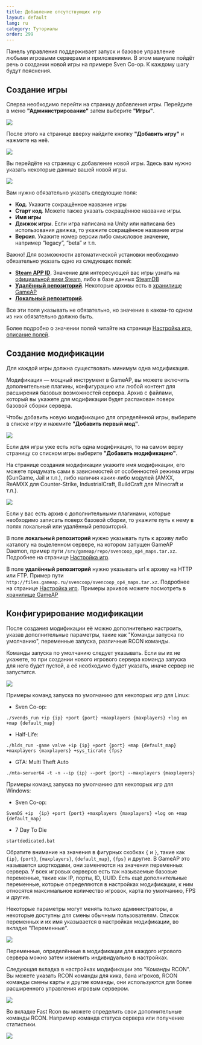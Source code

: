 ```yaml
---
title: Добавление отсутствующих игр
layout: default
lang: ru
category: Туториалы
order: 299
---
```


Панель управления поддерживает запуск и базовое управление любыми игровыми серверами и приложениями. 
В этом мануале пойдёт речь о создании новой игры на примере Sven Co-op. К каждому шагу будут пояснения.

## Создание игры

Сперва необходимо перейти на страницу добавления игры. Перейдите в меню **"Администрирование"** затем выберите 
**"Игры"**.

![](/images/tutorial_additional_games/game_menu_ru.png)

После этого на странице вверху найдите кнопку **"Добавить игру"** и нажмите на неё.

![](/images/tutorial_additional_games/add_game_menu_ru.png)

Вы перейдёте на страницу с добавление новой игры. Здесь вам нужно указать некоторые данные вашей новой игры.

![](/images/tutorial_additional_games/example_add_svencoop_ru.png)

Вам нужно обязательно указать следующие поля:
* **Код**. Укажите сокращённое название игры
* **Старт код**. Можете также указать сокращённое название игры.
* **Имя игры**
* **Движок игры**. Если игра написана на Unity или написана без использования движка, то укажите сокращённое
название игры
* **Версия**. Укажите номер версии либо смысловое значение, например “legacy”, “beta” и т.п.

Важно! Для возможности автоматической установки необходимо обязательно указать одно из следующих полей: 
* [**Steam APP ID**](/ru/gameap_configure/games.html#steam-app-set-config). Значение для интересующей вас игры узнать на 
[официальной вики Steam](https://developer.valvesoftware.com/wiki/Dedicated_Servers_List), либо в базе данных 
[SteamDB](https://steamdb.info/)
* [**Удалённый репозиторий**](/ru/gameap_configure/games.html#удалённый-репозиторий). Некоторые архивы есть в [хранилище GameAP](http://files.gameap.ru/)
* [**Локальный репозиторий**](/ru/gameap_configure/games.html#локальный-репозиторий).

Все эти поля указывать не обязательно, но значение в каком-то одном из них обязательно должно быть.

Более подробно о значении полей читайте на странице [Настройка игр, описание полей](/ru/gameap_configure/games.html#описание-полей).

## Создание модификации

Для каждой игры должна существовать минимум одна модификация. 

Модификация — мощный инструмент в GameAP, вы можете включить дополнительные плагины, конфигурацию или любой контент для 
расширения базовых возможностей сервера. Архив с файлами, который вы укажете для модификации будет распакован поверх 
базовой сборки сервера.

Чтобы добавить новую модификацию для определённой игры, выберите в списке игру и нажмите **"Добавить первый мод"**.

![](/images/tutorial_additional_games/example_menu_add_mod_svencoop_ru.png)

Если для игры уже есть хоть одна модификация, то на самом верху страницу со списком игры выберите 
**"Добавить модификацию"**.

На странице создания модификации укажите имя модификации, его можете придумать сами в зависимостей от особенностей
режима игры (GunGame, Jail и т.п.), либо наличия каких-либо модулей (AMXX, ReAMXX для Counter-Strike,
 IndustrialCraft, BuildCraft для Minecraft и т.п.).
 
![](/images/tutorial_additional_games/example_add_svencoop_mod_ru.png)

Если у вас есть архив с дополнительными плагинами, которые необходимо записать поверх базовой сборки, то укажите путь к
нему в полях локальный или удалённый репозиторий. 

В поле **локальный репозиторий** нужно указывать путь к архиву либо каталогу на выделенном сервере, 
на котором запущен GameAP Daemon, пример пути `/srv/gameap/repo/svencoop_op4_maps.tar.xz`. 
Подробнее на странице [Настройка игр](/ru/gameap_configure/games.html#локальный-репозиторий-1).

В поле **удалённый репозиторий** нужно указывать url к архиву на HTTP или FTP. 
Пример пути `http://files.gameap.ru/svencoop/svencoop_op4_maps.tar.xz`.
Подробнее на странице [Настройка игр](/ru/gameap_configure/games.html#удалённый-репозиторий-1). 
Примеры архивов можете посмотреть в [хранилище GameAP](http://files.gameap.ru/)

## Конфигурирование модификации

После создания модификации её можно дополнительно настроить, указав дополнительные параметры, такие как 
"Команды запуска по умолчанию", переменные запуска, различные RCON команды.

Команды запуска по умолчанию следует указывать. Если вы их не укажете, то при создании нового игрового сервера команда
запуска для него будет пустой, а её необходимо будет указать, иначе сервер не запустится.

![](/images/tutorial_additional_games/game_mods_edit_basic_ru.png)

Примеры команд запуска по умолчанию для некоторых игр для Linux:
* Sven Co-op: 
```shell
./svends_run +ip {ip} +port {port} +maxplayers {maxplayers} +log on +map {default_map}
```
* Half-Life:
```shell
./hlds_run -game valve +ip {ip} +port {port} +map {default_map} +maxplayers {maxplayers} +sys_ticrate {fps}
```

* GTA: Multi Theft Auto
```shell
./mta-server64 -t -n --ip {ip} --port {port} --maxplayers {maxplayers}
```

Примеры команд запуска по умолчанию для некоторых игр для Windows:

* Sven Co-op:
```shell 
SvenDS +ip  {ip} +port {port} +maxplayers {maxplayers} +log on +map {default_map}
```

* 7 Day To Die
```shell
startdedicated.bat
```

Обратите внимание на значения в фигурных скобках `{` и `}`, такие как `{ip}`, `{port}`, `{maxplayers}`, `{default_map}`,
`{fps}` и другие. В GameAP это называется шорткодами, они заменяются на значения переменных сервера.
У всех игровых серверов есть так называемые базовые переменные, такие как IP, порты, ID, UUID. Есть ещё дополнительные
переменные, которые определяются в настройках модификации, к ним относятся максимальное количество игровок, карта по 
умолчанию, FPS и другие.

Некоторые параметры могут менять только администраторы, а некоторые доступны для смены обычным пользователям. 
Список переменных и их имя указывается в настройках модификации, во вкладке "Переменные".

![](/images/tutorial_additional_games/game_mods_edit_vars_ru.png)

Переменные, определённые в модификации для каждого игрового сервера можно затем изменить индивидуально в настройках.

Следующая вкладка в настройках модификации это "Команды RCON". Вы можете указать RCON команды для кика, бана игроков, 
RCON команды смены карты и другие команды, они используются для более расширенного управления игровым сервером.

![](/images/tutorial_additional_games/game_mods_edit_commands_ru.png)

Во вкладке Fast Rcon вы можете определить свои дополнительные команды RCON. Например команда статуса сервера или 
получение статистики.

![](/images/tutorial_additional_games/game_mods_edit_fast_rcon_ru.png)